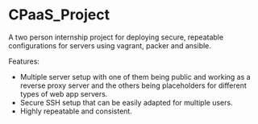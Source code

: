 # CPaaS_Project

A two person internship project for deploying secure, repeatable configurations for servers using vagrant, packer and ansible.

Features:
* Multiple server setup with one of them being public and working as a reverse proxy server and the others being placeholders for different types of web app servers.
* Secure SSH setup that can be easily adapted for multiple users.
* Highly repeatable and consistent.
